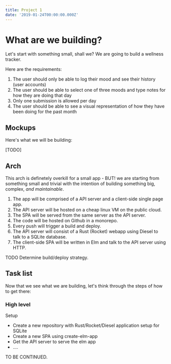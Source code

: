 ```yaml
---
title: Project 1
date: '2019-01-24T00:00:00.000Z'
---
```


# What are we building? 

Let's start with something small, shall we? We are going to build a wellness tracker. 

Here are the requirements: 

1. The user should only be able to log their mood and see their history (user accounts)
2. The user should be able to select one of three moods and type notes for how they are doing that day
3. Only one submission is allowed per day
4. The user should be able to see a visual representation of how they have been doing for the past month

## Mockups

Here's what we will be building: 

[TODO]


## Arch

This arch is definetely overkill for a small app - BUT! we are starting from something small and trivial with the intention of building something big, complex, _and maintainable_. 

1. The app will be comprised of a API server and a client-side single page app.
2. The API server will be hosted on a cheap linux VM on the public cloud. 
3. The SPA will be served from the same server as the API server.
4. The code will be hosted on Github in a monorepo.
5. Every push will trigger a build and deploy. 
6. The API server will consist of a Rust (Rocket) webapp using Diesel to talk to a SQLite database.
7. The client-side SPA will be written in Elm and talk to the API server using HTTP.

TODO Determine build/deploy strategy.

## Task list

Now that we see what we are building, let's think through the steps of how to get there: 

### High level

Setup

- Create a new repository with Rust/Rocket/Diesel application setup for SQLite
- Create a new SPA using create-elm-app
- Get the API server to serve the elm app
- ....

TO BE CONTINUED.
